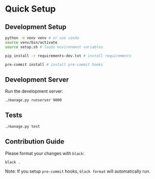 # Quick Setup

## Development Setup
```bash
python -m venv venv # or use conda
source venv/bin/activate
source setup.sh # loads environment variables

pip install -r requirements-dev.txt # install requirements

pre-commit install # install pre-commit hooks
```

## Development Server
Run the development server:
```bash
./manage.py runserver 9000
```

## Tests
```bash
./manage.py test
```

## Contribution Guide

Please format your changes with `black`:

```bash
black .
```

Note: If you setup `pre-commit` hooks, `black format` will automatically run. 



